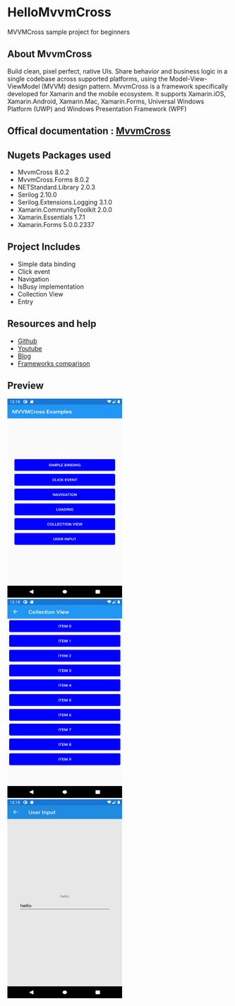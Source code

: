 # HelloMvvmCross
MVVMCross sample project for beginners

## About MvvmCross
Build clean, pixel perfect, native UIs. Share behavior and business logic in a single codebase across supported platforms, using the Model-View-ViewModel (MVVM) design pattern. MvvmCross is a framework specifically developed for Xamarin and the mobile ecosystem. It supports Xamarin.iOS, Xamarin.Android, Xamarin.Mac, Xamarin.Forms, Universal Windows Platform (UWP) and Windows Presentation Framework (WPF)
## Offical documentation : [MvvmCross](https://www.mvvmcross.com/)
## Nugets Packages used
- MvvmCross 8.0.2
- MvvmCross.Forms 8.0.2
- NETStandard.Library 2.0.3
- Serilog 2.10.0
- Serilog.Extensions.Logging 3.1.0
- Xamarin.CommunityToolkit 2.0.0
- Xamarin.Essentials 1.7.1
- Xamarin.Forms 5.0.0.2337 
## Project Includes
- Simple data binding
- Click event
- Navigation 
- IsBusy implementation
- Collection View
- Entry

## Resources and help
- [Github](https://github.com/MvvmCross/MvvmCross)
- [Youtube](https://www.youtube.com/watch?v=fRo2tW51rWQ&t=1513s)
- [Blog](https://mentormate.com/blog/6-reasons-mvvmcross-speeds-xamarin-development-personalizes-ux/)
- [Frameworks comparison](https://github.com/rogerwcpt/xamarin-mvvvm-frameworks)

## Preview
<img  src="HelloMvvm/Preview/1.png" width="260" height="450"> <img src="HelloMvvm/Preview/2.png" width="260" height="450">  <img src="HelloMvvm/Preview/3.png" width="260" height="450"><br>

